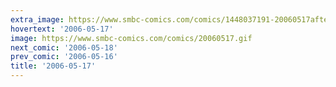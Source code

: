 ```yaml
---
extra_image: https://www.smbc-comics.com/comics/1448037191-20060517after.png
hovertext: '2006-05-17'
image: https://www.smbc-comics.com/comics/20060517.gif
next_comic: '2006-05-18'
prev_comic: '2006-05-16'
title: '2006-05-17'
---
```


